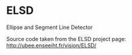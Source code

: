 # ELSD
Ellipse and Segment Line Detector

Source code taken from the ELSD project page: http://ubee.enseeiht.fr/vision/ELSD/
